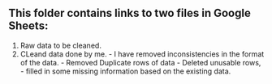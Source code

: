 ## This folder contains links to two files in Google Sheets:
1. Raw data to be cleaned.
2. CLeand data done by me.
         - I have removed inconsistencies in the format of the data.
         - Removed Duplicate rows of data
         - Deleted unusable rows,
         - filled in some missing information based on the existing data.
